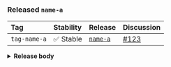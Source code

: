 ### Released `name-a`

| Tag          | Stability | Release                 | Discussion             |
| :----------- | :-------- | :---------------------- | :--------------------- |
| `tag-name-a` | ✅ Stable  | [`name-a`][release-url] | [#123][discussion-url] |

<details><summary><strong>Release body</strong></summary>

This is a _release_ 🎉

</details>

[discussion-url]: https://github.com/owner-a/repo-a/discussions/123

[release-url]: https://github.com/owner-a/repo-a/releases/tag/release-a
